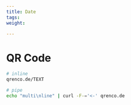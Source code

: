 ```yaml
---
title: Date
tags:
weight:

---
```

# QR Code

```bash
# inline
qrenco.de/TEXT

# pipe
echo "multi\nline" | curl -F-='<-' qrenco.de
```